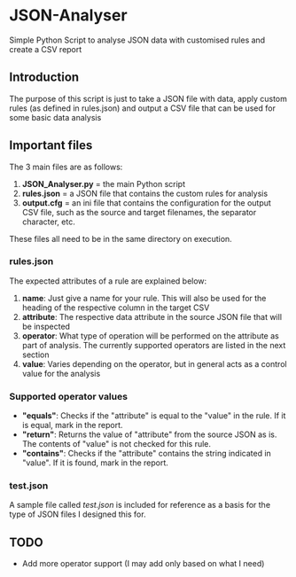 # JSON-Analyser
Simple Python Script to analyse JSON data with customised rules and create a CSV report

## Introduction
The purpose of this script is just to take a JSON file with data, apply custom rules (as defined in rules.json) and output a CSV file that can be used for some basic data analysis


## Important files
The 3 main files are as follows:

1. **JSON_Analyser.py** = the main Python script
2. **rules.json** = a JSON file that contains the custom rules for analysis
3. **output.cfg** = an ini file that contains the configuration for the output CSV file, such as the source and target filenames, the separator character, etc.

These files all need to be in the same directory on execution.


### rules.json
The expected attributes of a rule are explained below:

1. **name**: Just give a name for your rule. This will also be used for the heading of the respective column in the target CSV
2. **attribute**: The respective data attribute in the source JSON file that will be inspected
3. **operator**: What type of operation will be performed on the attribute as part of analysis. The currently supported operators are listed in the next section
4. **value**: Varies depending on the operator, but in general acts as a control value for the analysis


### Supported operator values

- **"equals"**: Checks if the "attribute" is equal to the "value" in the rule. If it is equal, mark in the report.
- **"return"**: Returns the value of "attribute" from the source JSON as is. The contents of "value" is not checked for this rule.
- **"contains"**: Checks if the "attribute" contains the string indicated in "value". If it is found, mark in the report.


### test.json

A sample file called _test.json_ is included for reference as a basis for the type of JSON files I designed this for.

## TODO
- Add more operator support (I may add only based on what I need)